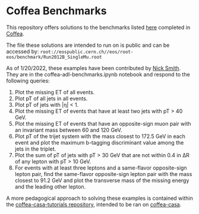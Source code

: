 # Coffea Benchmarks
This repository offers solutions to the benchmarks listed [here](https://github.com/iris-hep/adl-benchmarks-index) completed in [Coffea](https://github.com/CoffeaTeam/coffea).

The file these solutions are intended to run on is public and can be accessed by: `root://eospublic.cern.ch//eos/root-eos/benchmark/Run2012B_SingleMu.root`

As of 1/20/2022, these examples have been contributed by [Nick Smith](https://github.com/nsmith-). They are in the coffea-adl-benchmarks.ipynb notebook and respond to the following queries:

1. Plot the missing ET of all events.
2. Plot pT of all jets in all events.
3. Plot pT of jets with |η| < 1.
4. Plot the missing ET of events that have at least two jets with pT > 40 GeV.
5. Plot the missing ET of events that have an opposite-sign muon pair with an invariant mass between 60 and 120 GeV.
6. Plot pT of the trijet system with the mass closest to 172.5 GeV in each event and plot the maximum b-tagging discriminant value among the jets in the triplet.
7. Plot the sum of pT of jets with pT > 30 GeV that are not within 0.4 in ΔR of any lepton with pT > 10 GeV.
8. For events with at least three leptons and a same-flavor opposite-sign lepton pair, find the same-flavor opposite-sign lepton pair with the mass closest to 91.2 GeV and plot the transverse mass of the missing energy and the leading other lepton.

A more pedagogical approach to solving these examples is contained within the [coffea-casa-tutorials repository](https://github.com/CoffeaTeam/coffea-casa-tutorials/tree/master/examples), intended to be ran on [coffea-casa](https://github.com/CoffeaTeam/coffea-casa).
